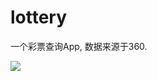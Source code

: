 # lottery
<p>一个彩票查询App, 数据来源于360.</p>
<img src="https://raw.githubusercontent.com/feimengwang/lottery/master/pic/first.png"/>

